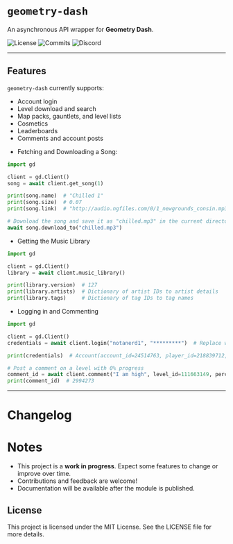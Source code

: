 # `geometry-dash`

An asynchronous API wrapper for **Geometry Dash**.

![License](https://img.shields.io/github/license/notanerd314/geometry-dash?color=yellow)
![Commits](https://img.shields.io/github/commit-activity/w/notanerd314/geometry-dash?label=commits&logo=github)
![Discord](https://img.shields.io/discord/1292437262155382816?label=discord&logo=discord&color=blue&logoColor=white)

---

## Features

`geometry-dash` currently supports:
- Account login
- Level download and search
- Map packs, gauntlets, and level lists
- Cosmetics
- Leaderboards
- Comments and account posts


<!-- ## Installation

Install `geometry-dash` via PyPI:

```bash
$ python -m pip install geometry-dash
```

**Requirements:** Python 3.7 or greater

**Dependencies:**
- aiohttp
- aiofiles
- attrs

# Usage
- Downloading a Level:

```python
import gd

client = gd.Client()
level = await client.download_level(13519)

print(level.name)          # "The Nightmare"
print(level.difficulty)    # <DemonDifficulty.EASY_DEMON: 3>
print(level.description)   # "Hard map by Jax. 7813"
print(level.official_song) # <OfficialSong.POLARGEIST: 2>
``` -->

- Fetching and Downloading a Song:

```python
import gd

client = gd.Client()
song = await client.get_song(1)

print(song.name)  # "Chilled 1"
print(song.size)  # 0.07
print(song.link)  # "http://audio.ngfiles.com/0/1_newgrounds_consin.mp3"

# Download the song and save it as "chilled.mp3" in the current directory
await song.download_to("chilled.mp3")
```

- Getting the Music Library
```python
import gd

client = gd.Client()
library = await client.music_library()

print(library.version)  # 127
print(library.artists)  # Dictionary of artist IDs to artist details
print(library.tags)     # Dictionary of tag IDs to tag names
```

- Logging in and Commenting
```python
import gd

client = gd.Client()
credentials = await client.login("notanerd1", "*********")  # Replace with your credentials

print(credentials)  # Account(account_id=24514763, player_id=218839712, name='notanerd1', password=********)

# Post a comment on a level with 0% progress
comment_id = await client.comment("I am high", level_id=111663149, percentage=0)
print(comment_id)  # 2994273
```
---

# Changelog

# Notes
- This project is a **work in progress**. Expect some features to change or improve over time.
- Contributions and feedback are welcome!
- Documentation will be available after the module is published.

## License
This project is licensed under the MIT License. See the LICENSE file for more details.

